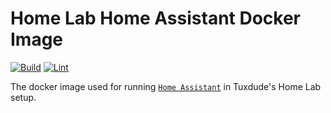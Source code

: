 # Home Lab Home Assistant Docker Image

[![Build](https://github.com/TuxdudeHomeLab/docker-image-home-assistant/actions/workflows/build.yml/badge.svg)](https://github.com/TuxdudeHomeLab/docker-image-home-assistant/actions/workflows/build.yml) [![Lint](https://github.com/TuxdudeHomeLab/docker-image-home-assistant/actions/workflows/lint.yml/badge.svg)](https://github.com/TuxdudeHomeLab/docker-image-home-assistant/actions/workflows/lint.yml)

The docker image used for running [`Home Assistant`](https://home-assistant.io) in Tuxdude's Home Lab setup.
